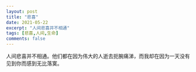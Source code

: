 ```yaml
---
layout: post
title: "悲喜"
date: 2021-05-22
excerpt: "人间悲喜并不相通"
tags: [悲喜,人间,生命]
comments: false
---
```


人间悲喜并不相通。他们都在因为伟大的人逝去扼腕痛涕，而我却在因为一天没有见到你而感到无比落寞。